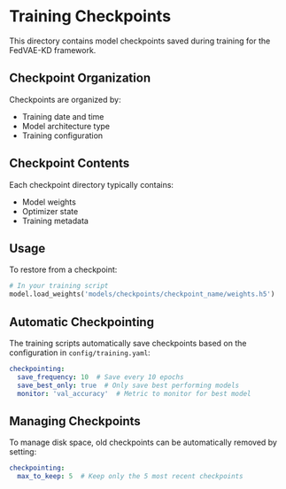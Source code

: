 # Training Checkpoints

This directory contains model checkpoints saved during training for the FedVAE-KD framework.

## Checkpoint Organization

Checkpoints are organized by:
- Training date and time
- Model architecture type
- Training configuration

## Checkpoint Contents

Each checkpoint directory typically contains:
- Model weights
- Optimizer state
- Training metadata

## Usage

To restore from a checkpoint:

```python
# In your training script
model.load_weights('models/checkpoints/checkpoint_name/weights.h5')
```

## Automatic Checkpointing

The training scripts automatically save checkpoints based on the configuration in `config/training.yaml`:

```yaml
checkpointing:
  save_frequency: 10  # Save every 10 epochs
  save_best_only: true  # Only save best performing models
  monitor: 'val_accuracy'  # Metric to monitor for best model
```

## Managing Checkpoints

To manage disk space, old checkpoints can be automatically removed by setting:

```yaml
checkpointing:
  max_to_keep: 5  # Keep only the 5 most recent checkpoints
```